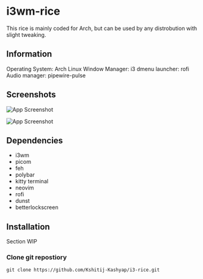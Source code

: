 
# i3wm-rice

This rice is mainly coded for Arch, but can be used by any distrobution with slight tweaking. 


## Information
Operating System: Arch Linux
Window Manager: i3
dmenu launcher: rofi
Audio manager: pipewire-pulse


## Screenshots

![App Screenshot](https://cdn.discordapp.com/attachments/1268443579899052154/1295360060502835282/2024-10-14_12-16.png?ex=67241e51&is=6722ccd1&hm=4b07f5d08d9b04aa04ed500e99734013fc3dccfa90d3ba8fa67212934578a74a&)

![App Screenshot](https://cdn.discordapp.com/attachments/1268443579899052154/1295360164374773840/Screenshot_2024-10-14-11-54-09_1920x1080.png?ex=67241e69&is=6722cce9&hm=2b6b5ef0054ed9eafdd6b41f7e076b48e0986cb07a3fb5ffe8c413913ec6b623&)


## Dependencies

- i3wm
- picom
- feh
- polybar
- kitty terminal
- neovim
- rofi
- dunst
- betterlockscreen

## Installation

Section WIP

### Clone git repostiory     

```
git clone https://github.com/Kshitij-Kashyap/i3-rice.git
```
